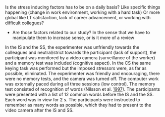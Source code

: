 Is the stress inducing factors has to be on a daily basis? Like specific things happening (change in work environment, working with a hard task) Or more global like LT satisfaction, lack of career advancement, or working with difficult collegues?
- Are those factors related to our study? In the sense that we have to manipulate them to increase sense, or is it more of a review


In the IS and the SS, the experimenter was unfriendly towards the colleagues and neutral/strict towards the participant (lack of support), the participant was monitored by a video camera (surveillance of the worker) and a memory test was included (cognitive aspect). In the CS the same keying task was performed but the imposed stressors were, as far as possible, eliminated. The experimenter was friendly and encouraging, there were no memory tests, and the camera was turned off. The computer work was externally paced during all three sessions (low control). The memory test consisted of recognition of words (Nilsson et al. [1997](https://link.springer.com/article/10.1007/s00421-004-1055-z#ref-CR30 "Nilsson LG, Baeckman L, Erngrund K, Nyberg L, Adolfsson R, Bucht G, Karlsson S, Widing M, Winblad B (1997) The Betula Prospective Cohort study: memory, health, and aging. Aging Neuropsychol Cogn 1:1–32")). The participants were presented with a list of 12 common words before the IS and the SS. Each word was in view for 2 s. The participants were instructed to remember as many words as possible, which they had to present to the video camera after the IS and SS.